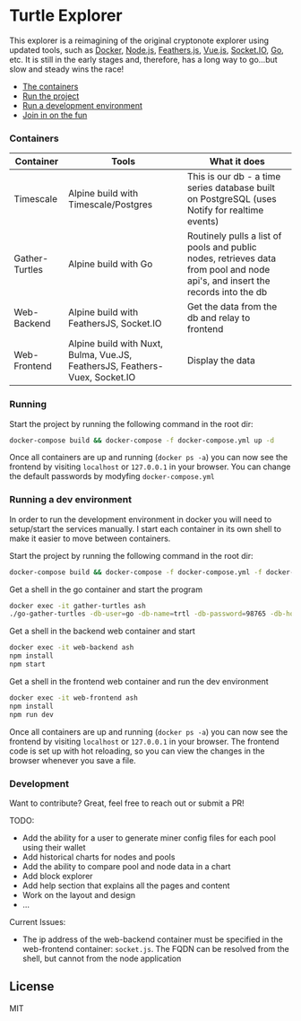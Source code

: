 # Turtle Explorer

This explorer is a reimagining of the original cryptonote explorer using updated tools, such as [Docker](https://www.docker.com/), [Node.js](https://nodejs.org), [Feathers.js](https://feathersjs.com/), [Vue.js](https://vuejs.org/), [Socket.IO](https://socket.io/), [Go](https://golang.org/), etc. It is still in the early stages and, therefore, has a long way to go...but slow and steady wins the race!

- [The containers](#containers)
- [Run the project](#running)
- [Run a development environment](#running-a-dev-environment)
- [Join in on the fun](#development)

### Containers
| Container | Tools | What it does |
| ------ | ------ | ------ |
| Timescale | Alpine build with Timescale/Postgres | This is our db - a time series database built on PostgreSQL (uses Notify for realtime events) |
| Gather-Turtles | Alpine build with Go | Routinely pulls a list of pools and public nodes, retrieves data from pool and node api's, and insert the records into the db  |
| Web-Backend | Alpine build with FeathersJS, Socket.IO | Get the data from the db and relay to frontend |
| Web-Frontend | Alpine build with Nuxt, Bulma, Vue.JS, FeathersJS, Feathers-Vuex, Socket.IO | Display the data |

### Running
Start the project by running the following command in the root dir:
```sh
docker-compose build && docker-compose -f docker-compose.yml up -d
```
Once all containers are up and running (``docker ps -a``) you can now see the frontend by visiting `localhost` or `127.0.0.1` in your browser. You can change the default passwords by modyfing ``docker-compose.yml``

### Running a dev environment
In order to run the development environment in docker you will need to setup/start the services manually. I start each container in its own shell to make it easier to move between containers.

Start the project by running the following command in the root dir:
```sh
docker-compose build && docker-compose -f docker-compose.yml -f docker-compose.dev.yml up -d
```

Get a shell in the go container and start the program

```sh
docker exec -it gather-turtles ash
./go-gather-turtles -db-user=go -db-name=trtl -db-password=98765 -db-host=timescale -db-port=5432 -db-ssl-mode=disable
```

Get a shell in the backend web container and start
```sh
docker exec -it web-backend ash
npm install
npm start
```

Get a shell in the frontend web container and run the dev environment
```sh
docker exec -it web-frontend ash
npm install
npm run dev
```

Once all containers are up and running (`docker ps -a`) you can now see the frontend by visiting `localhost` or `127.0.0.1` in your browser. The frontend code is set up with hot reloading, so you can view the changes in the browser whenever you save a file.

### Development
Want to contribute? Great, feel free to reach out or submit a PR! 

TODO:
 - Add the ability for a user to generate miner config files for each pool using their wallet
 - Add historical charts for nodes and pools
 - Add the ability to compare pool and node data in a chart
 - Add block explorer
 - Add help section that explains all the pages and content
 - Work on the layout and design
 - ...

Current Issues:
 - The ip address of the web-backend container must be specified in the web-frontend container: ``socket.js``. The FQDN can be resolved from the shell, but cannot from the node application

License
----
MIT